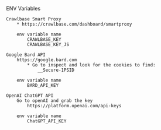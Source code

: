 
ENV Variables 

    Crawlbase Smart Proxy
        * https://crawlbase.com/dashboard/smartproxy

        env variable name 
            CRAWLBASE_KEY
            CRAWLBASE_KEY_JS
        
    Google Bard API
        https://google.bard.com
            * Go to inspect and look for the cookies to find:
                __Secure-1PSID

        env variable name
            BARD_API_KEY 
    
    OpenAI ChatGPT API
        Go to openAI and grab the key
            https://platform.openai.com/api-keys
        
        env variable name
            ChatGPT_API_KEY
        
                